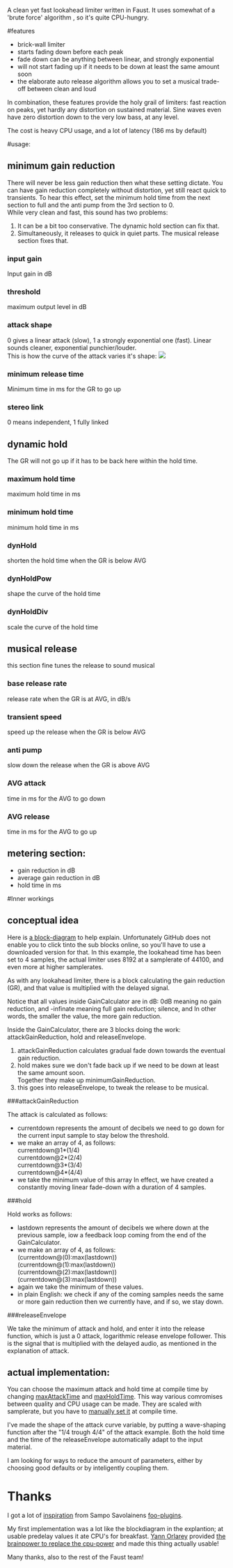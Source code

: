A clean yet fast lookahead limiter written in Faust.
It uses somewhat of a 'brute force' algorithm , so it's quite CPU-hungry.

#features

* brick-wall limiter
* starts fading down before each peak
 * fade down can be anything between linear, and strongly exponential
* will not start fading up if it needs to be down at least the same amount soon
* the elaborate auto release algorithm allows you to set a musical trade-off between clean and loud

In combination, these features provide the holy grail of limiters: fast reaction on peaks, yet hardly any distortion on sustained material.
Sine waves even have zero distortion down to the very low bass, at any level.

The cost is heavy CPU usage, and a lot of latency (186 ms by default)

#usage:

## minimum gain reduction
There will never be less gain reduction then what these setting dictate.
You can have gain reduction completely without distortion, yet still react quick to transients.
To hear this effect, set the minimum hold time from the next section to full and the anti pump from the 3rd section to 0.  
While very clean and fast, this sound has two problems:  
1. It can be a bit too conservative. The dynamic hold section can fix that.  
2. Simultaneously, it releases to quick in quiet parts. The musical release section fixes that.  
### input gain
Input gain in dB
### threshold
maximum output level in dB
### attack shape
0 gives a linear attack (slow), 1 a strongly exponential one (fast).
Linear sounds cleaner, exponential punchier/louder.  
This is how the curve of the attack varies it's shape:
![](https://github.com/magnetophon/LazyLimiter/raw/master/docs/attack.gif)
### minimum release time
Minimum time in ms for the GR to go up
### stereo link
0 means independent, 1 fully linked

## dynamic hold
The GR will not go up if it has to be back here within the hold time.
### maximum hold time
maximum hold time in ms
### minimum hold time
minimum hold time in ms
### dynHold
shorten the hold time when the GR is below AVG
### dynHoldPow
shape the curve of the hold time
### dynHoldDiv
scale the curve of the hold time

##  musical release
this section fine tunes the release to sound musical
### base release rate
release rate when the GR is at AVG, in dB/s
### transient speed
speed up the release when the GR is below AVG
### anti pump
slow down the release when the GR is above AVG
###  AVG attack 
time in ms for the AVG to go down 
###  AVG release 
time in ms for the AVG to go up

## metering section:
- gain reduction in dB
- average gain reduction in dB
- hold time in ms

#Inner workings

## conceptual idea
Here is [a block-diagram](https://github.com/magnetophon/LazyLimiter/raw/master/docs/blockDiagram-svg/process.svg) to help explain.
Unfortunately GitHub does not enable you to click tinto the sub blocks online, so you'll have to use a downloaded version for that.
In this example, the lookahead time has been set to 4 samples, the actual limiter uses 8192 at a samplerate of 44100, and even more at higher samplerates.

As with any lookahead limiter, there is a block calculating the gain reduction (GR), and that value is multiplied with the delayed signal.

Notice that all values inside GainCalculator are in dB:
0dB meaning no gain reduction, and -infinate meaning full gain reduction; silence, and 
In other words, the smaller the value, the more gain reduction.

Inside the GainCalculator, there are 3 blocks doing the work: attackGainReduction, hold and releaseEnvelope.  
1. attackGainReduction calculates gradual fade down towards the eventual gain reduction.  
2. hold makes sure we don't fade back up if we need to be down at least the same amount soon.  
Together they make up minimumGainReduction.  
3. this goes into releaseEnvelope, to tweak the release to be musical.  

###attackGainReduction

The attack is calculated as follows:
- currentdown represents the amount of decibels we need to go down for the current input sample to stay below the threshold.
- we make an array of 4, as follows:  
    currentdown@1*(1/4)  
    currentdown@2*(2/4)  
    currentdown@3*(3/4)  
    currentdown@4*(4/4)  
- we take the minimum value of this array
In effect, we have created a constantly moving linear fade-down with a duration of 4 samples.

###hold

Hold works as follows:
- lastdown represents the amount of decibels we where down at the previous sample, iow a feedback loop coming from the end of the GainCalculator.
- we make an array of 4, as follows:  
(currentdown@(0):max(lastdown))  
(currentdown@(1):max(lastdown))  
(currentdown@(2):max(lastdown))  
(currentdown@(3):max(lastdown))  
- again we take the minimum of these values.
- in plain English: we check if any of the coming samples needs the same or more gain reduction then we currently have, and if so, we stay down.

###releaseEnvelope

We take the minimum of attack and hold, and enter it into the release function, which is just a 0 attack, logarithmic release envelope follower.
This is the signal that is multiplied with the delayed audio, as mentioned in the explanation of attack.

## actual implementation:

You can choose the maximum attack and hold time at compile time by changing [maxAttackTime](https://github.com/magnetophon/LazyLimiter/blob/master/GUI.lib#L38) and [maxHoldTime](https://github.com/magnetophon/LazyLimiter/blob/master/GUI.lib#L30).
This way various comromises between quality and CPU usage can be made.
They are scaled with samplerate, but you have to [manually set it](https://github.com/magnetophon/LazyLimiter/blob/master/GUI.lib#L21) at compile time.

I've made the shape of the attack curve variable, by putting a wave-shaping function after the "1/4 trough 4/4" of the attack example.
Both the hold time and the time of the releaseEnvelope automatically adapt to the input material.

I am looking for ways to reduce the amount of parameters, either by choosing good defaults or by inteligently coupling them.

# Thanks
I got a lot of [inspiration](https://github.com/sampov2/foo-plugins/blob/master/src/faust-source/compressor-basics.dsp#L126-L139) from Sampo Savolainens [foo-plugins](https://github.com/sampov2/foo-plugins).

My first implementation was a lot like the blockdiagram in the explantion; at usable predelay values it ate CPU's for breakfast.
[Yann Orlarey](http://www.grame.fr/qui-sommes-nous/compositeurs-associes/yann-orlarey) provided [the brainpower to replace the cpu-power](https://github.com/magnetophon/LazyLimiter/blob/master/LazyLimiter.lib#L54-L66) and made this thing actually usable!

Many thanks, also to the rest of the Faust team!
